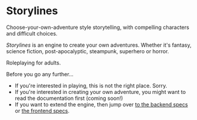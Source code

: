 # Storylines
Choose-your-own-adventure style storytelling, with compelling characters and difficult choices.

*Storylines* is an engine to create your own adventures. Whether it's fantasy, science fiction, post-apocalyptic, steampunk, superhero or horror.

Roleplaying for adults.

Before you go any further...

* If you're interested in playing, this is not the right place. Sorry.
* If you're interested in creating your own adventure, you might want to read the documentation first (coming soon!)
* If you want to extend the engine, then jump over [to the backend specs](specs/backend.md) or [the frontend specs](specs/frontend.md).
